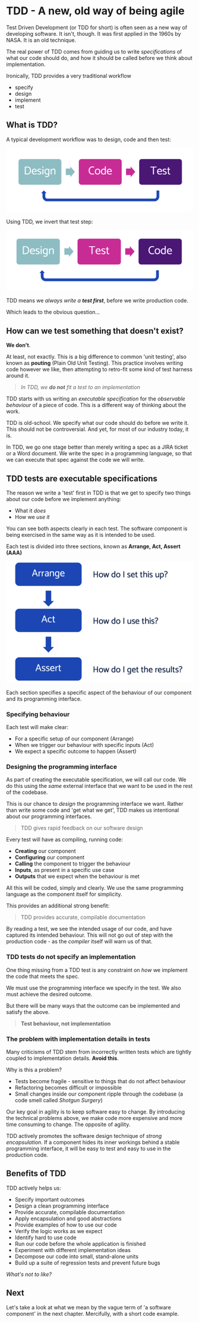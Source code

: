 # TDD - A new, old way of being agile

Test Driven Development (or TDD for short) is often seen as a new way of developing software. It isn't, though. It was first applied in the 1960s by NASA. It is an old technique.

The real power of TDD comes from guiding us to write _specifications_ of what our code should do, and how it should be called before we think about implementation.

Ironically, TDD provides a very traditional workflow

- specify
- design
- implement
- test

## What is TDD?

A typical development workflow was to design, code and then test:

![Old workflow before TDD](images/old-workflow.png)

Using TDD, we invert that test step:

![New workflow with TDD](images/new-workflow.png)

TDD means we _always write a **test first**_, before we write production code.

Which leads to the obvious question...

## How can we test something that doesn't exist?

**We don't**.

At least, not exactly. This is a big difference to common 'unit testing', also known as **pouting** (Plain Old Unit Testing). This practice involves writing code however we like, then attempting to retro-fit some kind of test harness around it.

> _In TDD, we **do not** fit a test to an implementation_

TDD starts with us writing an _executable specification_ for the _observable behaviour_ of a piece of code. This is a different way of thinking about the work.

TDD is old-school. We specify what our code should do before we write it. This should not be controversial. And yet, for most of our industry today, it is.

In TDD, we go one stage better than merely writing a spec as a JIRA ticket or a Word document. We write the spec in a programming language, so that we can execute that spec against the code we will write.

## TDD tests are executable specifications

The reason we write a 'test' first in TDD is that we get to specify two things about our code before we implement anything:

- What it _does_
- How we _use it_

You can see both aspects clearly in each test. The software component is being exercised in the same way as it is intended to be used.

Each test is divided into three sections, known as **Arrange, Act, Assert (AAA)**

![Arrange Act Assert](images/arrange-act-assert.png)

Each section specifies a specific aspect of the behaviour of our component and its programming interface.

### Specifying behaviour

Each test will make clear:

- For a specific setup of our component (Arrange)
- When we trigger our behaviour with specific inputs (Act)
- We expect a specific outcome to happen (Assert)

### Designing the programming interface

As part of creating the executable specification, we will call our code. We do this using the _same_ external interface that we want to be used in the rest of the codebase.

This is our chance to _design_ the programming interface we want. Rather than write some code and 'get what we get', TDD makes us intentional about our programming interfaces.

> TDD gives rapid feedback on our software design

Every test will have as compiling, running code:

- **Creating** our component
- **Configuring** our component
- **Calling** the component to trigger the behaviour
- **Inputs**, as present in a specific use case
- **Outputs** that we expect when the behaviour is met

All this will be coded, simply and clearly. We use the same programming language as the component itself for simplicity.

This provides an additional strong benefit:

> TDD provides accurate, compilable documentation

By reading a test, we see the intended usage of our code, and have captured its intended behaviour. This will not go out of step with the production code - as the _compiler_ itself will warn us of that.

### TDD tests do not specify an implementation

One thing missing from a TDD test is any constraint on _how_ we implement the code that meets the spec.

We must use the programming interface we specify in the test. We also must achieve the desired outcome.

But there will be many ways that the outcome can be implemented and satisfy the above.

> **Test behaviour, not implementation**

### The problem with implementation details in tests

Many criticisms of TDD stem from incorrectly written tests which are tightly coupled to implementation details. **Avoid this**.

Why is this a problem?

- Tests become fragile - sensitive to things that do not affect behaviour
- Refactoring becomes difficult or impossible
- Small changes inside our component ripple through the codebase (a code smell called _Shotgun Surgery_)

Our key goal in agility is to keep software easy to change. By introducing the technical problems above, we make code more expensive and more time consuming to change. The opposite of agility.

TDD actively promotes the software design technique of _strong encapsulation_. If a component hides its inner workings behind a stable programming interface, it will be easy to test and easy to use in the production code.

## Benefits of TDD

TDD actively helps us:

- Specify important outcomes
- Design a clean programming interface
- Provide accurate, compilable documentation
- Apply encapsulation and good abstractions
- Provide examples of how to use our code
- Verify the logic works as we expect
- Identify hard to use code
- Run our code before the whole application is finished
- Experiment with different implementation ideas
- Decompose our code into small, stand-alone units
- Build up a suite of regression tests and prevent future bugs

_What's not to like?_

## Next

Let's take a look at what we mean by the vague term of 'a software component' in the next chapter. Mercifully, with a short code example.
